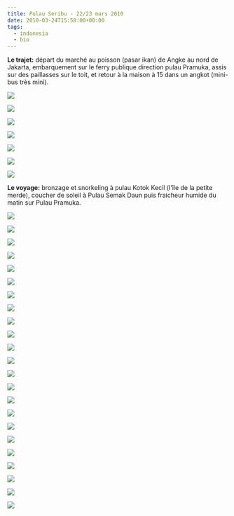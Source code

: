```yaml
---
title: Pulau Seribu - 22/23 mars 2010
date: 2010-03-24T15:58:00+00:00
tags:
  - indonesia
  - bio
---
```

**Le trajet:** départ du marché au poisson (pasar ikan) de Angke au nord de Jakarta, embarquement sur le ferry publique direction pulau Pramuka, assis sur des paillasses sur le toit, et retour à la maison à 15 dans un angkot (mini-bus très mini).

![](_media/DSC_0077.jpg)

![](_media/DSC_0081.jpg)

![](_media/DSC_0084.jpg)

![](_media/DSC_0780.jpg)

![](_media/DSC_0800.jpg)

![](_media/DSC_0801.jpg)

![](_media/DSC_0808.jpg)

**Le voyage:** bronzage et snorkeling à pulau Kotok Kecil (l'île de la petite merde), coucher de soleil à Pulau Semak Daun puis fraicheur humide du matin sur Pulau Pramuka.

![](_media/DSC_0206.jpg)

![](_media/DSC_0231.jpg)

![](_media/DSC_0255.jpg)

![](_media/DSC_0293.jpg)

![](_media/DSC_0339.jpg)

![](_media/DSC_0373.jpg)

![](_media/DSC_0388.jpg)

![](_media/DSC_0392.jpg)

![](_media/DSC_0396.jpg)

![](_media/DSC_0397.jpg)

![](_media/DSC_0405.jpg)

![](_media/DSC_0410.jpg)

![](_media/DSC_0417.jpg)

![](_media/DSC_0486.jpg)

![](_media/DSC_0573.jpg)

![](_media/DSC_0577.jpg)

![](_media/DSC_0592.jpg)

![](_media/DSC_0612.jpg)

![](_media/DSC_0664.jpg)

![](_media/DSC_0674.jpg)

![](_media/DSC_0678.jpg)

![](_media/DSC_0712.jpg)

![](_media/DSC_0713.jpg)